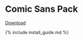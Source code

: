 # Comic Sans Pack

[Download](https://drive.google.com/open?id=1gEyjXmQjrLLdiOlV1wnpT1_9eAOyW4MN)

{% include install_guide.md %}
